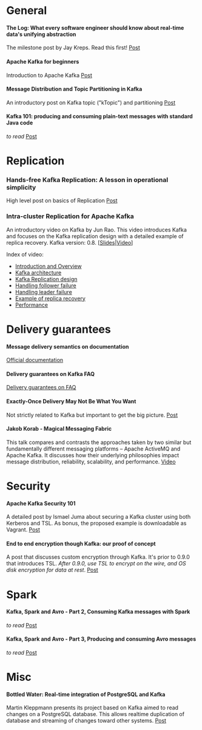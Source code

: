 # General

#### The Log: What every software engineer should know about real-time data's unifying abstraction
The milestone post by Jay Kreps. Read this first! [Post](https://engineering.linkedin.com/distributed-systems/log-what-every-software-engineer-should-know-about-real-time-datas-unifying)

#### Apache Kafka for beginners
Introduction to Apache Kafka [Post](http://blog.cloudera.com/blog/2014/09/apache-kafka-for-beginners/)

#### Message Distribution and Topic Partitioning in Kafka
An introductory post on Kafka topic ("kTopic") and partitioning
[Post](http://www.jakubkorab.net/2015/12/message-distribution-and-topic-partitioning-in-kafka.html)

#### Kafka 101: producing and consuming plain-text messages with standard Java code
_to read_
[Post](http://aseigneurin.github.io/2016/03/02/kafka-spark-avro-kafka-101.html)

# Replication

### Hands-free Kafka Replication: A lesson in operational simplicity
High level post on basics of Replication
[Post](http://www.confluent.io/blog/hands-free-kafka-replication-a-lesson-in-operational-simplicity/)

### Intra-cluster Replication for Apache Kafka
An introductory video on Kafka by Jun Rao. This video introduces Kafka and focuses on the Kafka replication design with a detailed example of replica recovery. Kafka version: 0.8. [[Slides](http://www.slideshare.net/junrao/kafka-replication-apachecon2013)|[Video](https://youtu.be/XcvHmqmh16g)]

Index of video:
* [Introduction and Overview](https://youtu.be/XcvHmqmh16g)
* [Kafka architecture](https://youtu.be/XcvHmqmh16g?t=10m50s)
* [Kafka Replication design](https://youtu.be/XcvHmqmh16g?t=18m50s)
* [Handling follower failure](https://youtu.be/XcvHmqmh16g?t=32m20s)
* [Handling leader failure](https://youtu.be/XcvHmqmh16g?t=33m45s)
* [Example of replica recovery](https://youtu.be/XcvHmqmh16g?t=36m30s)
* [Performance](https://youtu.be/XcvHmqmh16g?t=40m29s)





# Delivery guarantees

####  Message delivery semantics on documentation
[Official documentation](http://kafka.apache.org/documentation.html#semantics)

#### Delivery guarantees on Kafka FAQ
[Delivery guarantees on FAQ](https://cwiki.apache.org/confluence/display/KAFKA/FAQ#FAQ-HowdoIgetexactly-oncemessagingfromKafka?)

#### Exactly-Once Delivery May Not Be What You Want
Not strictly related to Kafka but important to get the big picture. [Post](http://brooker.co.za/blog/2014/11/15/exactly-once.html)

#### Jakob Korab - Magical Messaging Fabric
This talk compares and contrasts the approaches taken by two similar but fundamentally different messaging platforms – Apache ActiveMQ and Apache Kafka. It discusses how their underlying philosophies impact message distribution, reliability, scalability, and performance.
[Video](https://www.youtube.com/watch?v=-31XLjlt3wc)


# Security

#### Apache Kafka Security 101
A detailed post by Ismael Juma about securing a Kafka cluster using both Kerberos and TSL. As bonus, the proposed example is downloadable as Vagrant.
[Post](http://www.confluent.io/blog/apache-kafka-security-authorization-authentication-encryption)


#### End to end encryption though Kafka: our proof of concept
A post that discusses custom encryption through Kafka. It's prior to 0.9.0 that introduces TSL. _After 0.9.0, use TSL to encrypt on the wire, and OS disk encryption for data at rest_.
[Post](http://www.symantec.com/connect/blogs/end-end-encryption-though-kafka-our-proof-concept)

# Spark

#### Kafka, Spark and Avro - Part 2, Consuming Kafka messages with Spark
_to read_ [Post](http://aseigneurin.github.io/2016/03/03/kafka-spark-avro-consume-messages-with-spark.html)

#### Kafka, Spark and Avro - Part 3, Producing and consuming Avro messages
_to read_ [Post](http://aseigneurin.github.io/2016/03/04/kafka-spark-avro-producing-and-consuming-avro-messages.html)


# Misc
#### Bottled Water: Real-time integration of PostgreSQL and Kafka
Martin Kleppmann presents its project based on Kafka aimed to read changes on a PostgreSQL database. This allows realtime duplication of database and streaming of changes toward other systems.
[Post](http://www.confluent.io/blog/bottled-water-real-time-integration-of-postgresql-and-kafka/)
